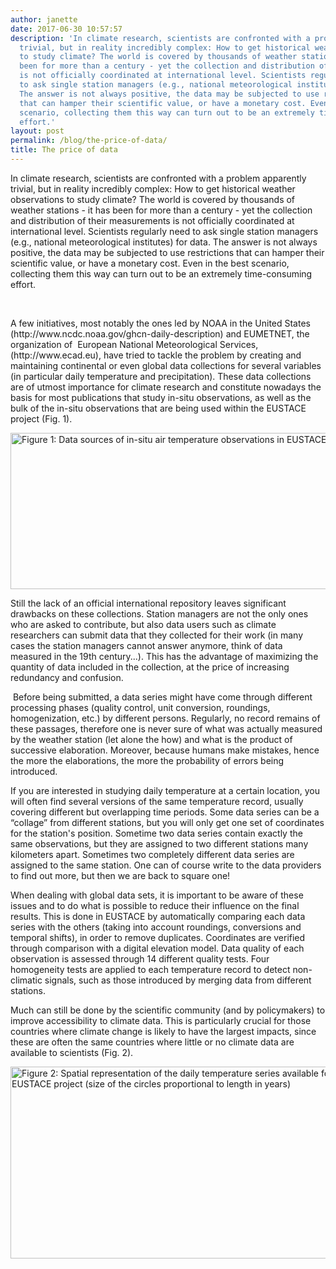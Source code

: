 ```yaml
---
author: janette
date: 2017-06-30 10:57:57
description: 'In climate research, scientists are confronted with a problem apparently
  trivial, but in reality incredibly complex: How to get historical weather observations
  to study climate? The world is covered by thousands of weather stations - it has
  been for more than a century - yet the collection and distribution of their measurements
  is not officially coordinated at international level. Scientists regularly need
  to ask single station managers (e.g., national meteorological institutes) for data.
  The answer is not always positive, the data may be subjected to use restrictions
  that can hamper their scientific value, or have a monetary cost. Even in the best
  scenario, collecting them this way can turn out to be an extremely time-consuming
  effort.'
layout: post
permalink: /blog/the-price-of-data/
title: The price of data
---
```


<p><span size="3">In climate research, scientists are confronted with a problem apparently trivial, but in reality incredibly complex: How to get historical weather observations to study climate? The world is covered by thousands of weather stations - it has been for more than a century - yet the collection and distribution of their measurements is not officially coordinated at international level. Scientists regularly need to ask single station managers (e.g., national meteorological institutes) for data. The answer is not always positive, the data may be subjected to use restrictions that can hamper their scientific value, or have a monetary cost. Even in the best scenario, collecting them this way can turn out to be an extremely time-consuming effort.</span></p>
<p><span size="3"> </span></p>
<p><span><span size="3">A few initiatives, most notably the ones led by NOAA in the United States (http://www.ncdc.noaa.gov/ghcn-daily-description) and EUMETNET, the organization of  </span><span size="3">European National Meteorological Services,</span><span size="3">  </span><span size="3">(http://www.ecad.eu), have tried to tackle the problem by creating and maintaining continental or even global data collections for several variables (in particular daily temperature and precipitation). These data collections are of utmost importance for climate research and constitute nowadays the basis for most publications that study in-situ observations, as well as the bulk of the in-situ observations that are being used within the EUSTACE project (Fig. 1).</span></span></p>
<p><img class="img_left" height="250" src="{{ site.baseurl }}/assets/media/uploads/insitu_datasources_eustace.png" title="Figure 1: Data sources of in-situ air temperature observations in EUSTACE" width="600"></p>
<p><span size="3">Still the lack of an official international repository leaves significant drawbacks on these collections. Station managers are not the only ones who are asked to contribute, but also data users such as climate researchers can submit data that they collected for their work (in many cases the station managers cannot answer anymore, think of data measured in the 19th century...). This has the advantage of maximizing the quantity of data included in the collection, at the price of increasing redundancy and confusion.</span></p>
<p></p>
<p><span size="3"> </span>Before being submitted, a data series might have come through different processing phases (quality control, unit conversion, roundings, homogenization, etc.) by different persons. Regularly, no record remains of these passages, therefore one is never sure of what was actually measured by the weather station (let alone the how) and what is the product of successive elaboration. Moreover, because humans make mistakes, hence the more the elaborations, the more the probability of errors being introduced.</p>
<p></p>
<p><span size="3">If you are interested in studying daily temperature at a certain location, you will often find several versions of the same temperature record, usually covering different but overlapping time periods. Some data series can be a “collage” from different stations, but you will only get one set of coordinates for the station's position. Sometime two data series contain exactly the same observations, but they are assigned to two different stations many kilometers apart. Sometimes two completely different data series are assigned to the same station. One can of course write to the data providers to find out more, but then we are back to square one!</span></p>
<p></p>
<p><span size="3">When dealing with global data sets, it is important to be aware of these issues and to do what is possible to reduce their influence on the final results. This is done in EUSTACE by automatically comparing each data series with the others (taking into account roundings, conversions and temporal shifts), in order to remove duplicates. Coordinates are verified through comparison with a digital elevation model. Data quality of each observation is assessed through 14 different quality tests. Four homogeneity tests are applied to each temperature record to detect non-climatic signals, such as those introduced by merging data from different stations.</span></p>
<p></p>
<p><span size="3">Much can still be done by the scientific community (and by policymakers) to improve accessibility to climate data. This is particularly crucial for those countries where climate change is likely to have the largest impacts, since these are often the same countries where little or no climate data are available to scientists (Fig. 2).</span></p>
<p><img class="img_left_nospacetop" height="307" src="{{ site.baseurl }}/assets/media/uploads/daily_temperature_stations_global.png" title="Figure 2: Spatial representation of the daily temperature series available for the EUSTACE project (size of the circles proportional to length in years)" width="600"></p>
<p><span size="3"> </span></p>
<p><span><span size="3"><span size="3"> </span><br></span></span></p>
